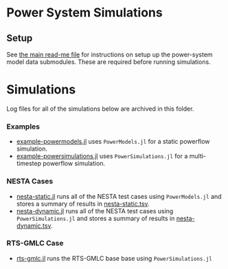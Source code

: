 # Power System Simulations


## Setup

See [the main read-me file](../ReadMe.md) for instructions on setup up the power-system model data submodules.  These are required before running simulations.


# Simulations

Log files for all of the simulations below are archived in this folder.


### Examples

*   [example-powermodels.jl](example-powermodels.jl) uses `PowerModels.jl` for a static powerflow simulation.
*   [example-powersimulations.jl](example-powersimulations.jl) uses `PowerSimulations.jl` for a multi-timestep powerflow simulation.


### NESTA Cases

*   [nesta-static.jl](nesta-static.jl) runs all of the NESTA test cases using `PowerModels.jl` and stores a summary of results in [nesta-static.tsv](nesta-static.tsv).
*   [nesta-dynamic.jl](nesta-dynamic.jl) runs all of the NESTA test cases using `PowerSimulations.jl` and stores a summary of results in [nesta-dynamic.tsv](nesta-dynamic.tsv).


### RTS-GMLC Case

*   [rts-gmlc.jl](rts-gmlc.jl) runs the RTS-GMLC base base using `PowerSimulations.jl`
